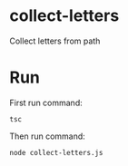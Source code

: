 # collect-letters

Collect letters from path

# Run

First run command:

```
tsc
```

Then run command:

```
node collect-letters.js
```
